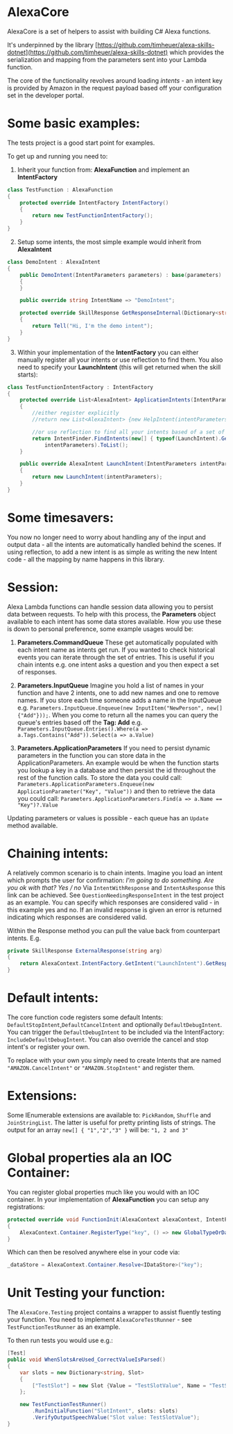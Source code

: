 # AlexaCore 
AlexaCore is a set of helpers to assist with building C# Alexa functions. 

It's underpinned by the library [https://github.com/timheuer/alexa-skills-dotnet](https://github.com/timheuer/alexa-skills-dotnet) which provides the serialization and mapping from the parameters sent into your Lambda function.

The core of the functionality revolves around loading *intents* - an intent key is provided by Amazon in the request payload based off your configuration set in the developer portal.

# Some basic examples:
The tests project is a good start point for examples. 

To get up and running you need to:

1. Inherit your function from: **AlexaFunction** and implement an **IntentFactory**
```csharp
class TestFunction : AlexaFunction
{
    protected override IntentFactory IntentFactory()
    {
        return new TestFunctionIntentFactory();
    }
}
```

2. Setup some intents, the most simple example would inherit from **AlexaIntent**

```csharp
class DemoIntent : AlexaIntent
{
    public DemoIntent(IntentParameters parameters) : base(parameters)
    {
    }

    public override string IntentName => "DemoIntent";

    protected override SkillResponse GetResponseInternal(Dictionary<string, Slot> slots)
    {
        return Tell("Hi, I'm the demo intent");
    }
}
```

3. Within your implementation of the **IntentFactory** you can either manually register all your intents or use reflection to find them. You also need to specify your **LaunchIntent** (this will get returned when the skill starts):
```csharp
class TestFunctionIntentFactory : IntentFactory
{
    protected override List<AlexaIntent> ApplicationIntents(IntentParameters intentParameters)
    {
        //either register explicitly 
        //return new List<AlexaIntent> {new HelpIntent(intentParameters), new LaunchIntent(intentParameters)};

        //or use reflection to find all your intents based of a set of source assemblies
        return IntentFinder.FindIntents(new[] { typeof(LaunchIntent).GetTypeInfo().Assembly },
            intentParameters).ToList();
    }

    public override AlexaIntent LaunchIntent(IntentParameters intentParameters)
    {
        return new LaunchIntent(intentParameters);
    }
}
```

# Some timesavers:
You now no longer need to worry about handling any of the input and output data - all the intents are automatically handled behind the scenes. If using reflection, to add a new intent is as simple as writing the new Intent code - all the mapping by name happens in this library.

# Session:
Alexa Lambda functions can handle session data allowing you to persist data between requests. To help with this process, the **Parameters** object available to each intent has some data stores available. How you use these is down to personal preference, some example usages would be:

1. **Parameters.CommandQueue**
These get automatically populated with each intent name as intents get run. If you wanted to check historical events you can iterate through the set of entries. This is useful if you chain intents e.g. one intent asks a question and you then expect a set of responses.

2. **Parameters.InputQueue**
Imagine you hold a list of names in your function and have 2 intents, one to add new names and one to remove names. If you store each time someone adds a name in the InputQueue e.g. `Parameters.InputQueue.Enqueue(new InputItem("NewPerson", new[] {"Add"}));`. 
When you come to return all the names you can query the queue's entries based off the **Tag: Add** e.g. `Parameters.InputQueue.Entries().Where(a => a.Tags.Contains("Add")).Select(a => a.Value)`

3. **Parameters.ApplicationParameters**
If you need to persist dynamic parameters in the function you can store data in the ApplicationParameters. An example would be when the function starts you lookup a key in a database and then persist the id throughout the rest of the function calls.
To store the data you could call: `Parameters.ApplicationParameters.Enqueue(new ApplicationParameter("Key", "Value"))` and then to retrieve the data you could call: `Parameters.ApplicationParameters.Find(a => a.Name == "Key")?.Value`

Updating parameters or values is possible - each queue has an `Update` method available.

# Chaining intents:
A relatively common scenario is to chain intents. Imagine you load an intent which prompts the user for confirmation: 
_I'm going to do something. Are you ok with that?_
_Yes / no_
Via `IntentWithResponse` and `IntentAsResponse` this link can be achieved. See `QuestionNeedingResponseIntent` in the test project as an example. You can specify which responses are considered valid - in this example yes and no. If an invalid response is given an error is returned indicating which responses are considered valid.

Within the Response method you can pull the value back from counterpart intents. E.g. 
```csharp
private SkillResponse ExternalResponse(string arg)
{
    return AlexaContext.IntentFactory.GetIntent("LaunchIntent").GetResponse(Slots);
}
```

# Default intents:
The core function code registers some default Intents: `DefaultStopIntent`,`DefaultCancelIntent` and optionally `DefaultDebugIntent`. You can trigger the `DefaultDebugIntent` to be included via the IntentFactory: `IncludeDefaultDebugIntent`. You can also override the cancel and stop intent's or register your own. 

To replace with your own you simply need to create Intents that are named `"AMAZON.CancelIntent"` or `"AMAZON.StopIntent"` and register them.

# Extensions:
Some IEnumerable extensions are available to: `PickRandom`, `Shuffle` and `JoinStringList`. The latter is useful for pretty printing lists of strings. The output for an array `new[] { "1","2","3" }` will be: `"1, 2 and 3"`

# Global properties ala an IOC Container:
You can register global properties much like you would with an IOC container. In your implementation of **AlexaFunction** you can setup any registrations:
```csharp
protected override void FunctionInit(AlexaContext alexaContext, IntentParameters parameters)
{
    AlexaContext.Container.RegisterType("key", () => new GlobalTypeOrDataStore(new AmazonDynamoDBClient()));
}
```
Which can then be resolved anywhere else in your code via:
```csharp
_dataStore = AlexaContext.Container.Resolve<IDataStore>("key");
```

# Unit Testing your function:
The `AlexaCore.Testing` project contains a wrapper to assist fluently testing your function. You need to implement `AlexaCoreTestRunner` - see `TestFunctionTestRunner` as an example.

To then run tests you would use e.g.:
```csharp
[Test]
public void WhenSlotsAreUsed_CorrectValueIsParsed()
{
    var slots = new Dictionary<string, Slot>
    {
        ["TestSlot"] = new Slot {Value = "TestSlotValue", Name = "TestSlot"}
    };

    new TestFunctionTestRunner()
        .RunInitialFunction("SlotIntent", slots: slots)
        .VerifyOutputSpeechValue("Slot value: TestSlotValue");
}
```
